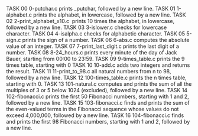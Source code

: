 TASK 00	0-putchar.c	prints _putchar, followed by a new line.
TASK 01	1-alphabet.c	prints the alphabet, in lowercase, followed by a new line.
TASK 02	2-print_alphabet_x10.c	 prints 10 times the alphabet, in lowercase, followed by a new line.
TASK 03	3-islower.c	checks for lowercase character.
TASK 04	4-isalpha.c	checks for alphabetic character.
TASK 05	5-sign.c	prints the sign of a number.
TASK 06	6-abs.c	computes the absolute value of an integer.
TASK 07	7-print_last_digit.c	prints the last digit of a number.
TASK 08	8-24_hours.c	prints every minute of the day of Jack Bauer, starting from 00:00 to 23:59.
TASK 09	9-times_table.c	prints the 9 times table, starting with 0
TASK 10	10-add.c	adds two integers and returns the result.
TASK 11	11-print_to_98.c	all natural numbers from n to 98, followed by a new line.
TASK 12	100-times_table.c	prints the n times table, starting with 0.
TASK 13	101-natural.c	computes and prints the sum of all the multiples of 3 or 5 below 1024 (excluded), followed by a new line.
TASK 14	102-fibonacci.c	prints the first 50 Fibonacci numbers, starting with 1 and 2, followed by a new line.
TASK 15	103-fibonacci.c	finds and prints the sum of the even-valued terms in the Fibonacci sequence whose values do not exceed 4,000,000, followed by a new line.
TASK 16	104-fibonacci.c	finds and prints the first 98 Fibonacci numbers, starting with 1 and 2, followed by a new line.

